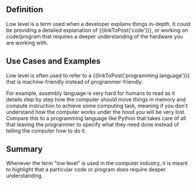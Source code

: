 ## Definition

Low level is a term used when a developer explains things in-depth. It could be providing a detailed explanation of {{linkToPost('code')}}, or working on code/program that requires a deeper understanding of the hardware you are working with. 

## Use Cases and Examples

Low level is often used to refer to a {{linkToPost('programming language')}} that is machine-friendly instead of programmer-friendly.

For example, assembly language is very hard for humans to read as it details step by step how the computer should move things in memory and compute instruction to achieve some computing task, meaning if you don't understand how the computer works under the hood you will be very lost. Compare this to a programming language like Python that takes care of all that leaving the programmer to specify what they need done instead of telling the computer how to do it.

## Summary

Whenever the term "low level" is used in the computer industry, it is meant to highlight that a particular code or program does require deeper understanding.